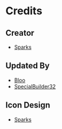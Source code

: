 # Credits

## Creator
- [Sparks](https://twitter.com/SparksTheGamer)

## Updated By
- [Bloo](https://twitter.com/Bloo_dev)
- [SpecialBuilder32](https://twitter.com/SpecialBuilder)

## Icon Design
- [Sparks](https://twitter.com/SparksTheGamer)
